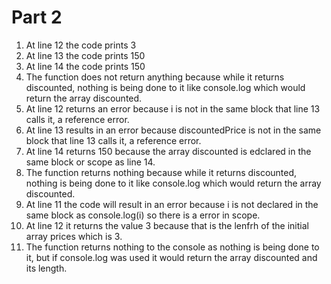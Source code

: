 # Part 2
1. At line 12 the code prints 3 
2. At line 13 the code prints 150
3. At line 14 the code prints 150
4. The function does not return anything because while it returns discounted, nothing is being done to it like console.log which would return the array discounted.
5. At line 12 returns an error because i is not in the same block that line 13 calls it, a reference error. 
6. At line 13 results in an error because discountedPrice is not in the same block that line 13 calls it, a reference error.
7. At line 14 returns 150 because the array discounted is edclared in the same block or scope as line 14.
8. The function returns nothing because while it returns discounted, nothing is being done to it like console.log which would return the array discounted.
9. At line 11 the code will result in an error because i is not declared in the same block as console.log(i) so there is a error in scope.
10. At line 12 it returns the value 3 because that is the lenfrh of the initial array prices which is 3.
11. The function returns nothing to the console as nothing is being done to it, but if console.log was used it would return the array discounted and its length.

